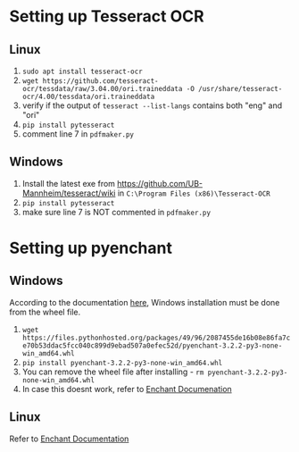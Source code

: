 # Setting up Tesseract OCR
## Linux
1. `sudo apt install tesseract-ocr`
2. `wget https://github.com/tesseract-ocr/tessdata/raw/3.04.00/ori.traineddata -O /usr/share/tesseract-ocr/4.00/tessdata/ori.traineddata`
3. verify if the output of `tesseract --list-langs` contains both "eng" and "ori"
4. `pip install pytesseract`
5. comment line 7 in `pdfmaker.py`

## Windows
1. Install the latest exe from https://github.com/UB-Mannheim/tesseract/wiki in `C:\Program Files (x86)\Tesseract-OCR`
2. `pip install pytesseract`
3. make sure line 7 is NOT commented in `pdfmaker.py`

# Setting up pyenchant
## Windows
According to the documentation [here](https://pyenchant.github.io/pyenchant/install.html), Windows installation must be done from the wheel file.
1. `wget https://files.pythonhosted.org/packages/49/96/2087455de16b08e86fa7ce70b53ddac5fcc040c899d9ebad507a0efec52d/pyenchant-3.2.2-py3-none-win_amd64.whl`
2. `pip install pyenchant-3.2.2-py3-none-win_amd64.whl`
3. You can remove the wheel file after installing - `rm pyenchant-3.2.2-py3-none-win_amd64.whl`
4. In case this doesnt work, refer to [Enchant Documenation](https://pyenchant.github.io/pyenchant/install.html)

## Linux
Refer to [Enchant Documentation](https://pyenchant.github.io/pyenchant/install.html)
